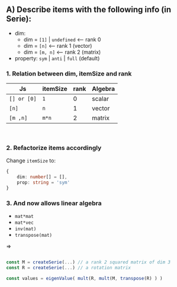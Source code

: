 ## A) Describe items with the following info (in Serie):
- dim:
    - dim = `[1]` | `undefined` <-- rank 0
    - dim = `[n]` <-- rank 1 (vector)
    - dim = `[m, n]` <-- rank 2 (matrix)
- property: `sym` | `anti` | `full` (default)


### 1. Relation between dim, itemSize and rank
| Js | itemSize | rank | Algebra
| ------ | ----------- | -------- | --------- |
| `[] or [0]` | `1` | 0 | scalar
| `[n]` | `n` | 1 | vector
| `[m ,n]` | `m*n` | 2 | matrix

<br>

### 2. Refactorize items accordingly
Change `itemSize` to:
```ts
{
    dim: number[] = [],
    prop: string = 'sym'
}
```

### 3. And now allows linear algebra
- `mat*mat`
- `mat*vec`
- `inv(mat)`
- `transpose(mat)`

=>
```ts

const M = createSerie(...) // a rank 2 squared matrix of dim 3
const R = createSerie(...) // a rotation matrix

const values = eigenValue( mult(R, mult(M, transpose(R) ) )
```
